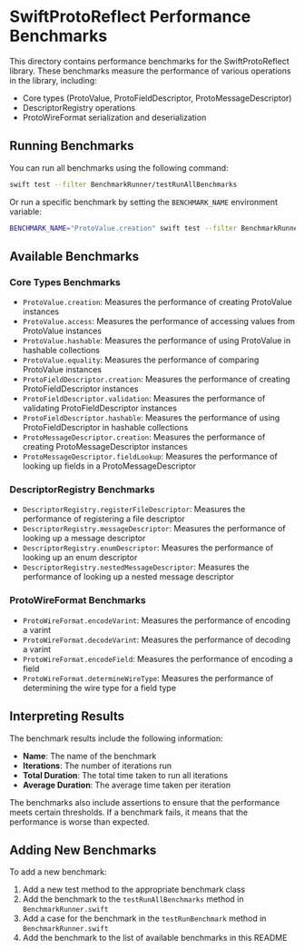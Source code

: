 # SwiftProtoReflect Performance Benchmarks

This directory contains performance benchmarks for the SwiftProtoReflect library. These benchmarks measure the performance of various operations in the library, including:

- Core types (ProtoValue, ProtoFieldDescriptor, ProtoMessageDescriptor)
- DescriptorRegistry operations
- ProtoWireFormat serialization and deserialization

## Running Benchmarks

You can run all benchmarks using the following command:

```bash
swift test --filter BenchmarkRunner/testRunAllBenchmarks
```

Or run a specific benchmark by setting the `BENCHMARK_NAME` environment variable:

```bash
BENCHMARK_NAME="ProtoValue.creation" swift test --filter BenchmarkRunner/testRunBenchmark
```

## Available Benchmarks

### Core Types Benchmarks

- `ProtoValue.creation`: Measures the performance of creating ProtoValue instances
- `ProtoValue.access`: Measures the performance of accessing values from ProtoValue instances
- `ProtoValue.hashable`: Measures the performance of using ProtoValue in hashable collections
- `ProtoValue.equality`: Measures the performance of comparing ProtoValue instances
- `ProtoFieldDescriptor.creation`: Measures the performance of creating ProtoFieldDescriptor instances
- `ProtoFieldDescriptor.validation`: Measures the performance of validating ProtoFieldDescriptor instances
- `ProtoFieldDescriptor.hashable`: Measures the performance of using ProtoFieldDescriptor in hashable collections
- `ProtoMessageDescriptor.creation`: Measures the performance of creating ProtoMessageDescriptor instances
- `ProtoMessageDescriptor.fieldLookup`: Measures the performance of looking up fields in a ProtoMessageDescriptor

### DescriptorRegistry Benchmarks

- `DescriptorRegistry.registerFileDescriptor`: Measures the performance of registering a file descriptor
- `DescriptorRegistry.messageDescriptor`: Measures the performance of looking up a message descriptor
- `DescriptorRegistry.enumDescriptor`: Measures the performance of looking up an enum descriptor
- `DescriptorRegistry.nestedMessageDescriptor`: Measures the performance of looking up a nested message descriptor

### ProtoWireFormat Benchmarks

- `ProtoWireFormat.encodeVarint`: Measures the performance of encoding a varint
- `ProtoWireFormat.decodeVarint`: Measures the performance of decoding a varint
- `ProtoWireFormat.encodeField`: Measures the performance of encoding a field
- `ProtoWireFormat.determineWireType`: Measures the performance of determining the wire type for a field type

## Interpreting Results

The benchmark results include the following information:

- **Name**: The name of the benchmark
- **Iterations**: The number of iterations run
- **Total Duration**: The total time taken to run all iterations
- **Average Duration**: The average time taken per iteration

The benchmarks also include assertions to ensure that the performance meets certain thresholds. If a benchmark fails, it means that the performance is worse than expected.

## Adding New Benchmarks

To add a new benchmark:

1. Add a new test method to the appropriate benchmark class
2. Add the benchmark to the `testRunAllBenchmarks` method in `BenchmarkRunner.swift`
3. Add a case for the benchmark in the `testRunBenchmark` method in `BenchmarkRunner.swift`
4. Add the benchmark to the list of available benchmarks in this README 
